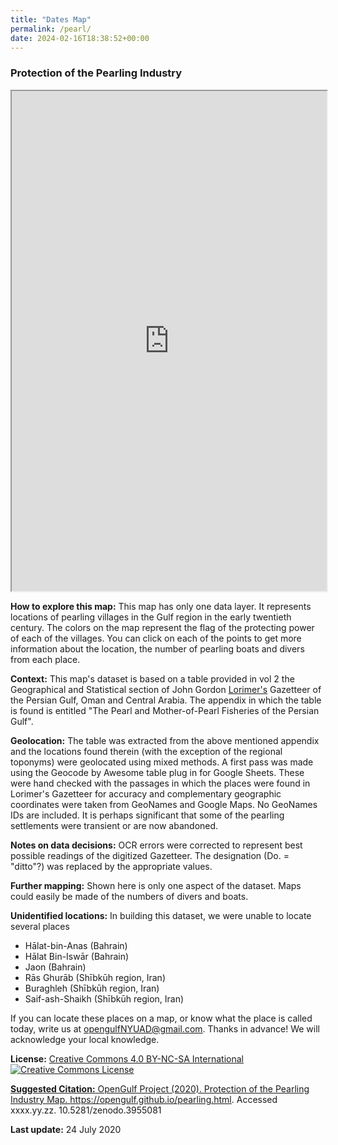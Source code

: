 ```yaml
---
title: "Dates Map"
permalink: /pearl/
date: 2024-02-16T18:38:52+00:00
---
```


### Protection of the Pearling Industry

<iframe src="https://liyanibrahim.github.io/pearlProtection/webapp3/index.html" width="100%" height="800"></iframe>


**How to explore this map:** This map has only one data layer. It represents locations of pearling villages in the Gulf region in the early twentieth century. The colors on the map represent the flag of the protecting power of each of the villages. You can click on each of the points to get more information about the location, the number of pearling boats and divers from each place.


**Context:** This map's dataset is based on a table provided in vol 2 the Geographical and Statistical section of John Gordon [Lorimer's](https://en.wikipedia.org/wiki/Gazetteer_of_the_Persian_Gulf,_Oman_and_Central_Arabia) Gazetteer of the Persian Gulf, Oman and Central Arabia. The appendix in which the table is found is entitled "The Pearl and Mother-of-Pearl Fisheries of the Persian Gulf".



**Geolocation:** The table was extracted from the above mentioned appendix and the locations found therein (with the exception of the regional toponyms) were geolocated using mixed methods. A first pass was made using the Geocode by Awesome table plug in for Google Sheets. These were hand checked with the passages in which the places were found in Lorimer's Gazetteer for accuracy and complementary geographic coordinates were taken from GeoNames and Google Maps. No GeoNames IDs are included. It is perhaps significant that some of the pearling settlements were transient or are now abandoned.


**Notes on data decisions:** OCR errors were corrected to represent best possible readings of the digitized Gazetteer. The designation (Do. = "ditto"?) was replaced by the appropriate values.  


**Further mapping:** Shown here is only one aspect of the dataset.  Maps could easily be made of the numbers of divers and boats.


**Unidentified locations:** In building this dataset, we were unable to locate several places

- Hālat-bin-Anas (Bahrain)
- Hālat Bin-Iswār (Bahrain)
- Jaon (Bahrain)
- Rās Ghurāb (Shībkūh region, Iran)
- Buraghleh (Shībkūh region, Iran)
- Saif-ash-Shaikh (Shībkūh region, Iran)

If you can locate these places on a map, or know what the place is called today, write us at opengulfNYUAD@gmail.com. Thanks in advance! We will acknowledge your local knowledge.



**License:** <a href="https://creativecommons.org/licenses/by-nc-sa/4.0/" class="link">Creative Commons 4.0 BY-NC-SA International</a> <br>
	<a rel="license" href="http://creativecommons.org/licenses/by-nc-sa/4.0/"><img alt="Creative Commons License" style="border-width:0" 
	src="https://i.creativecommons.org/l/by-nc-sa/4.0/88x31.png" />


**Suggested Citation:** OpenGulf Project (2020). Protection of the Pearling Industry Map. https://opengulf.github.io/pearling.html. Accessed xxxx.yy.zz. 10.5281/zenodo.3955081

**Last update:** 24 July 2020

